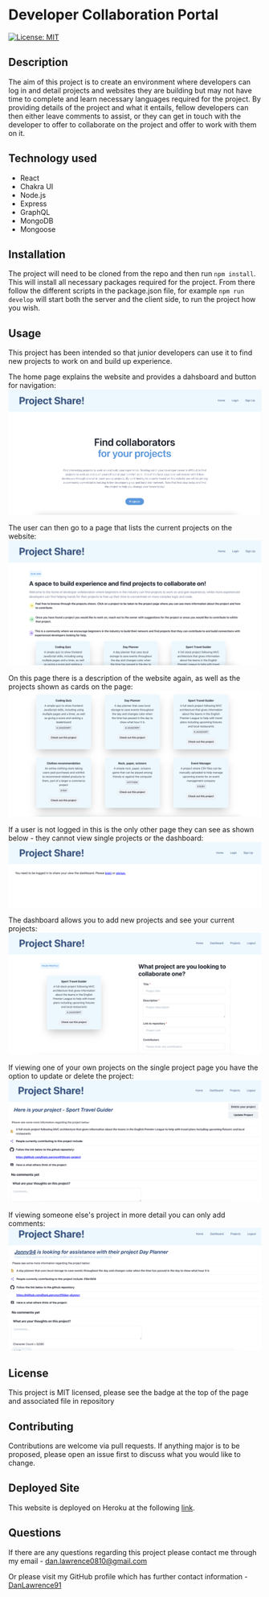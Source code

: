 # Developer Collaboration Portal

[![License: MIT](https://img.shields.io/badge/License-MIT-yellow.svg)](https://opensource.org/licenses/MIT)

## Description

The aim of this project is to create an environment where developers can log in and detail projects and websites they are building but may not have time to complete and learn necessary languages required for the project. By providing details of the project and what it entails, fellow developers can then either leave comments to assist, or they can get in touch with the developer to offer to collaborate on the project and offer to work with them on it.

## Technology used

- React
- Chakra UI
- Node.js
- Express
- GraphQL
- MongoDB
- Mongoose

## Installation

The project will need to be cloned from the repo and then run `npm install`. This will install all necessary packages required for the project. From there follow the different scripts in the package.json file, for example `npm run develop` will start both the server and the client side, to run the project how you wish.

## Usage

This project has been intended so that junior developers can use it to find new projects to work on and build up experience.

The home page explains the website and provides a dahsboard and button for navigation:
![Home page](./images/readme1.png)

The user can then go to a page that lists the current projects on the website:
![Projects page](./images/readme2.png)

On this page there is a description of the website again, as well as the projects shown as cards on the page:
![Extended projects page](./images/readme3.png)

If a user is not logged in this is the only other page they can see as shown below - they cannot view single projects or the dashboard:
![Sign in prompt](./images/readme4.png)

The dashboard allows you to add new projects and see your current projects:
![Dashboard view](./images/readme5.png)

If viewing one of your own projects on the single project page you have the option to update or delete the project:
![Own single project view](./images/readme6.png)

If viewing someone else's project in more detail you can only add comments:
![Other users single project view](./images/readme7.png)

## License

This project is MIT licensed, please see the badge at the top of the page and associated file in repository

## Contributing

Contributions are welcome via pull requests. If anything major is to be proposed, please open an issue first to discuss what you would like to change.

## Deployed Site

This website is deployed on Heroku at the following [link](https://serene-spire-10596.herokuapp.com/).

## Questions

If there are any questions regarding this project please contact me through my email - dan.lawrence0810@gmail.com

Or please visit my GitHub profile which has further contact information - [DanLawrence91](https://github.com/DanLawrence91)
